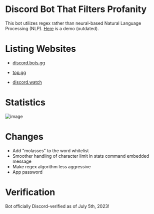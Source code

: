 # Discord Bot That Filters Profanity 
This bot utilizes regex rather than neural-based Natural Language Processing (NLP). [Here](https://youtu.be/3u8xdN3v22I) is a demo (outdated). 

# Listing Websites
* [discord.bots.gg](https://discord.bots.gg/bots/986412902250594324)

* [top.gg](https://top.gg/bot/986412902250594324)

* [discord.watch](https://discord.watch/applications/986412902250594324)

# Statistics
![image](https://cdn.discordapp.com/attachments/953870034227302470/1115366947253649469/image.png)

# Changes
* Add "molasses" to the word whitelist
* Smoother handling of character limit in stats command embedded message
* Make regex algorithm less aggressive
* App password

# Verification
Bot officially Discord-verified as of July 5th, 2023!
